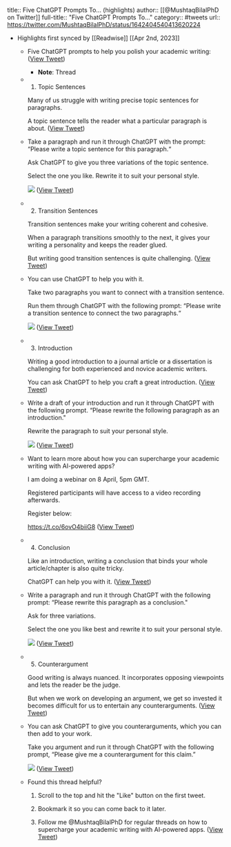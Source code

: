 title:: Five ChatGPT Prompts To... (highlights)
author:: [[@MushtaqBilalPhD on Twitter]]
full-title:: "Five ChatGPT Prompts To..."
category:: #tweets
url:: https://twitter.com/MushtaqBilalPhD/status/1642404540413620224

- Highlights first synced by [[Readwise]] [[Apr 2nd, 2023]]
	- Five ChatGPT prompts to help you polish your academic writing: ([View Tweet](https://twitter.com/MushtaqBilalPhD/status/1642404540413620224))
		- **Note**: Thread
	- 1. Topic Sentences
	  
	  Many of us struggle with writing precise topic sentences for paragraphs.
	  
	  A topic sentence tells the reader what a particular paragraph is about. ([View Tweet](https://twitter.com/MushtaqBilalPhD/status/1642404753060528130))
	- Take a paragraph and run it through ChatGPT with the prompt: “Please write a topic sentence for this paragraph.“
	  
	  Ask ChatGPT to give you three variations of the topic sentence. 
	  
	  Select the one you like. Rewrite it to suit your personal style. 
	  
	  ![](https://pbs.twimg.com/media/Fsr-hLPWIAAwlHG.jpg) ([View Tweet](https://twitter.com/MushtaqBilalPhD/status/1642404946350952448))
	- 2. Transition Sentences
	  
	  Transition sentences make your writing coherent and cohesive.
	  
	  When a paragraph transitions smoothly to the next, it gives your writing a personality and keeps the reader glued.
	  
	  But writing good transition sentences is quite challenging. ([View Tweet](https://twitter.com/MushtaqBilalPhD/status/1642405117633675267))
	- You can use ChatGPT to help you with it.
	  
	  Take two paragraphs you want to connect with a transition sentence.
	  
	  Run them through ChatGPT with the following prompt: “Please write a transition sentence to connect the two paragraphs.“ 
	  
	  ![](https://pbs.twimg.com/media/Fsr-0lsXsAASKMI.jpg) ([View Tweet](https://twitter.com/MushtaqBilalPhD/status/1642405336584802305))
	- 3. Introduction
	  
	  Writing a good introduction to a journal article or a dissertation is challenging for both experienced and novice academic writers.
	  
	  You can ask ChatGPT to help you craft a great introduction. ([View Tweet](https://twitter.com/MushtaqBilalPhD/status/1642405526444146688))
	- Write a draft of your introduction and run it through ChatGPT with the following prompt. “Please rewrite the following paragraph as an introduction."
	  
	  Rewrite the paragraph to suit your personal style. 
	  
	  ![](https://pbs.twimg.com/media/Fsr_NhiX0AA203I.jpg) ([View Tweet](https://twitter.com/MushtaqBilalPhD/status/1642405700293779458))
	- Want to learn more about how you can supercharge your academic writing with AI-powered apps?
	  
	  I am doing a webinar on 8 April, 5pm GMT.
	  
	  Registered participants will have access to a video recording afterwards.
	  
	  Register below:
	  
	  https://t.co/6ovO4biiG8 ([View Tweet](https://twitter.com/MushtaqBilalPhD/status/1642405910306775040))
	- 4. Conclusion
	  
	  Like an introduction, writing a conclusion that binds your whole article/chapter is also quite tricky.
	  
	  ChatGPT can help you with it. ([View Tweet](https://twitter.com/MushtaqBilalPhD/status/1642406022684856321))
	- Write a paragraph and run it through ChatGPT with the following prompt: “Please rewrite this paragraph as a conclusion."
	  
	  Ask for three variations. 
	  
	  Select the one you like best and rewrite it to suit your personal style. 
	  
	  ![](https://pbs.twimg.com/media/Fsr_v5zX0AACnX_.jpg) ([View Tweet](https://twitter.com/MushtaqBilalPhD/status/1642406310229557248))
	- 5. Counterargument
	  
	  Good writing is always nuanced. It incorporates opposing viewpoints and lets the reader be the judge.
	  
	  But when we work on developing an argument, we get so invested it becomes difficult for us to entertain any counterarguments. ([View Tweet](https://twitter.com/MushtaqBilalPhD/status/1642406570821578752))
	- You can ask ChatGPT to give you counterarguments, which you can then add to your work.
	  
	  Take you argument and run it through ChatGPT with the following prompt, “Please give me a counterargument for this claim.” 
	  
	  ![](https://pbs.twimg.com/media/FssAJwlWAAA-hM8.jpg) ([View Tweet](https://twitter.com/MushtaqBilalPhD/status/1642406756927062019))
	- Found this thread helpful?
	  
	  1. Scroll to the top and hit the "Like" button on the first tweet.
	  
	  2. Bookmark it so you can come back to it later.
	  
	  3. Follow me @MushtaqBilalPhD for regular threads on how to supercharge your academic writing with AI-powered apps. ([View Tweet](https://twitter.com/MushtaqBilalPhD/status/1642406862736748544))